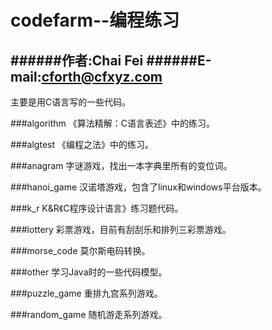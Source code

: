 codefarm--编程练习
=====================

######作者:Chai Fei
######E-mail:cforth@cfxyz.com
---------------------
主要是用C语言写的一些代码。


###algorithm
《算法精解：C语言表述》中的练习。

###algtest
《编程之法》中的练习。

###anagram
字谜游戏，找出一本字典里所有的变位词。


###hanoi_game
汉诺塔游戏，包含了linux和windows平台版本。


###k_r
K&R《C程序设计语言》练习题代码。


###lottery
彩票游戏，目前有刮刮乐和排列三彩票游戏。


###morse_code
莫尔斯电码转换。


###other
学习Java时的一些代码模型。


###puzzle_game
重排九宫系列游戏。


###random_game
随机游走系列游戏。
